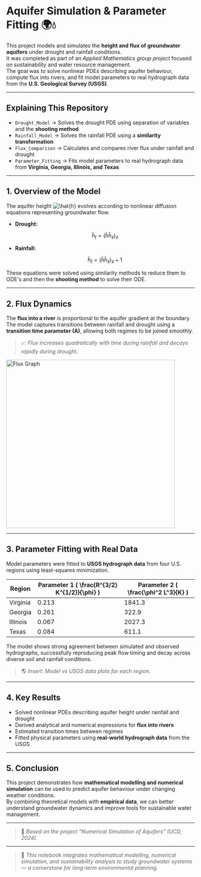 # Aquifer Simulation & Parameter Fitting 🌍💧

This project models and simulates the **height and flux of groundwater aquifers** under drought and rainfall conditions.  
It was completed as part of an *Applied Mathematics group project* focused on sustainability and water resource management.  
The goal was to solve nonlinear PDEs describing aquifer behaviour, compute flux into rivers, and fit model parameters to real hydrograph data from the **U.S. Geological Survey (USGS)**.

---

## Explaining This Repository

- `Drought_Model` → Solves the drought PDE using separation of variables and the **shooting method**  
- `Rainfall_Model` → Solves the rainfall PDE using a **similarity transformation**  
- `Flux_Comparison` → Calculates and compares river flux under rainfall and drought  
- `Parameter_Fitting` → Fits model parameters to real hydrograph data from **Virginia, Georgia, Illinois, and Texas**

---

## 1. Overview of the Model

The aquifer height ![\hat{h}](https://latex.codecogs.com/svg.image?\hat{h}) evolves according to nonlinear diffusion equations representing groundwater flow.

- **Drought:**  
  ```math
  \hat{h}_{\hat{t}} = (\hat{h} \hat{h}_{\hat{x}})_{\hat{x}}
  ```

- **Rainfall:**  
  ```math
  \hat{h}_{\hat{t}} = (\hat{h} \hat{h}_{\hat{x}})_{\hat{x}} + 1
  ```

These equations were solved using similarity methods to reduce them to ODE's and then the **shooting method** to solve their ODE.

---

## 2. Flux Dynamics

The **flux into a river** is proportional to the aquifer gradient at the boundary.  
The model captures transitions between rainfall and drought using a **transition time parameter (A)**, allowing both regimes to be joined smoothly.

> 📈 *Flux increases quadratically with time during rainfall and decays rapidly during drought.*

<img width="450" alt="Flux Graph" src="https://github.com/user-attachments/assets/your-flux-plot-placeholder" />

---

## 3. Parameter Fitting with Real Data

Model parameters were fitted to **USGS hydrograph data** from four U.S. regions using least-squares minimization.

| Region   | Parameter 1 \( \frac{R^{3/2} K^{1/2}}{\phi} \) | Parameter 2 \( \frac{\phi^2 L^3}{K} \) |
|-----------|-----------------------------------------------|----------------------------------------|
| Virginia  | 0.213                                         | 1841.3                                 |
| Georgia   | 0.261                                         | 322.9                                  |
| Illinois  | 0.067                                         | 2027.3                                 |
| Texas     | 0.084                                         | 611.1                                  |

The model shows strong agreement between simulated and observed hydrographs, successfully reproducing peak flow timing and decay across diverse soil and rainfall conditions.

> 🌎 *Insert: Model vs USGS data plots for each region.*

---

## 4. Key Results

- Solved nonlinear PDEs describing aquifer height under rainfall and drought  
- Derived analytical and numerical expressions for **flux into rivers**  
- Estimated transition times between regimes  
- Fitted physical parameters using **real-world hydrograph data** from the USGS  

---

## 5. Conclusion

This project demonstrates how **mathematical modelling and numerical simulation** can be used to predict aquifer behaviour under changing weather conditions.  
By combining theoretical models with **empirical data**, we can better understand groundwater dynamics and improve tools for sustainable water management.

---

> 📘 *Based on the project “Numerical Simulation of Aquifers” (UCD, 2024).*
---



> 🧮 *This notebook integrates mathematical modelling, numerical simulation, and sustainability analysis to study groundwater systems — a cornerstone for long-term environmental planning.*

